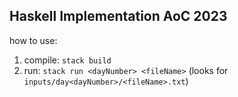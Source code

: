 ## Haskell Implementation AoC 2023
how to use:
1. compile: `stack build`
2. run: `stack run <dayNumber> <fileName>` (looks for `inputs/day<dayNumber>/<fileName>.txt`)